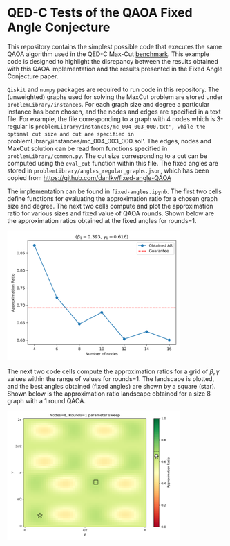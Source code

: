 # QED-C Tests of the QAOA Fixed Angle Conjecture

This repository contains the simplest possible code that executes the same QAOA algorithm used in the QED-C Max-Cut [benchmark](https://github.com/SRI-International/QC-App-Oriented-Benchmarks/tree/add-maxcut-benchmark/maxcut).  This example code is designed to highlight the disrepancy between the results obtained with this QAOA implementation and the results presented in the Fixed Angle Conjecture paper.

`Qiskit` and `numpy` packages are required to run code in this repository. The (unweighted) graphs used for solving the MaxCut problem are stored under `problemLibrary/instances`. For each graph size and degree a particular instance has been chosen, and the nodes and edges are specified in a text file. For example, the file corresponding to a graph with 4 nodes which is 3-regular is `problemLibrary/instances/mc_004_003_000.txt', while the optimal cut size and cut are specified in `problemLibrary/instances/mc_004_003_000.sol'. The edges, nodes and MaxCut solution can be read from functions specified in `problemLibrary/common.py`.  The cut size corresponding to a cut can be computed using the `eval_cut` function within this file. The fixed angles are stored in `problemLibrary/angles_regular_graphs.json`, which has been copied from https://github.com/danlkv/fixed-angle-QAOA

The implementation can be found in `fixed-angles.ipynb`. The first two cells define functions for evaluating the approximation ratio for a chosen graph size and degree. The next two cells compute and plot the approximation ratio for various sizes and fixed value of QAOA rounds. Shown below are the approximation ratios obtained at the fixed angles for rounds=1.

<img src="Figures/Rounds%3D1.png" alt="Approximation ratios obtained at the fixed angles for rounds=1" width="400"/>

The next two code cells compute the approximation ratios for a grid of $\beta,\gamma$ values within the range of values for rounds=1. The landscape is plotted, and the best angles obtained (fixed angles) are shown by a square (star). Shown below is the approximation ratio landscape obtained for a size 8 graph with a 1 round QAOA.

<img src="Figures/Sweep-Size=8-Rounds=1.png" alt="Approximation Ratio landscape for a size 8 graph and rounds=1 " width="400"/>

<!--- # ![alt text](Figures/Sweep-Size=8-Rounds=1.png) ---!>

